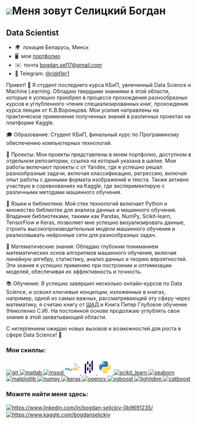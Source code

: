 ![](https://user-images.githubusercontent.com/18350557/176309783-0785949b-9127-417c-8b55-ab5a4333674e.gif)Меня зовут Cелицкий Богдан
=======================================================================================================================================

Data Scientist
--------------


* 🌍  локация Беларусь, Минск
* 🖥️  мое [портфолио](http://github.com/BogdanSealickiy/portfolio)
* ✉️  почта [bogdan.sel17@gmail.com](mailto:bogdan.sel17@gmail.com)
* 📱 Telegram: [@ridd1er1](https://t.me/ridd1er1)

<p>


Привет! 👋 Я студент последнего курса КБиП, увлеченный Data Science и Machine Learning. Обладаю твердыми знаниями в этой области, которые я успешно приобрел в процессе прохождения разнообразных курсов и углубленного чтения специализированных книг, прохождения курса лекции от К.В.Воронцова. Мои усилия направлены на практическое применение полученных знаний в различных проектах на платформе Kaggle.

🎓 Образование: Студент КБиП, финальный курс по Программному обеспечению компьютерных технологий.

🚀 Проекты: Мои проекты представлены в моем портфолио, доступном в отдельном репозитории, ссылка на который указана в шапке. Мои работы включают проекты с от Yandex, где я успешно решал разнообразные задачи, включая классификацию, регрессию, включая опыт работы с данными формата изображений и текста. Также активно участвую в соревнованиях на Kaggle, где экспериментирую с различными методами машинного обучения.

🐍 Языки и библиотеки: Мой стек технологий включает Python и множество библиотек для анализа данных и машинного обучения. Владение библиотеками, такими как Pandas, NumPy, Scikit-learn, TensorFlow и Keras, позволяет мне успешно визуализировать данные, строить высокопроизводительные модели машинного обучения и реализовывать нейронные сети для разнообразных задач.

<p align="left"> 
  🧮 Математические знания: Обладаю глубоким пониманием математических основ алгоритмов машинного обучения, включая линейную алгебру, статистику, анализ данных и теорию вероятностей. Эти знания я успешно применяю при построении и оптимизации моделей, обеспечивая их эффективность и точность.
</p>

📚 Обучение: Я успешно завершил несколько онлайн-курсов по Data Science, и освоил ключевые концепции, изложенные в книгах, например, одной из самых важных, рассматривающей эту сферу через математику, я считаю книгу от [ШАД](https://academy.yandex.ru/handbook/ml) и Книга Питер Глубокое обучение (Николенко С.И). На постоянной основе продолжаю углублять свои знания в этой захватывающей области.

С нетерпением ожидаю новых вызовов и возможностей для роста в сфере Data Science! 🚀






<h3 align="left">Мои скиллы:</h3>
<p align="left"> 
  <a href="https://git-scm.com/" target="_blank" rel="noreferrer"> <img src="https://www.vectorlogo.zone/logos/git-scm/git-scm-icon.svg" alt="git" width="40" height="40"/> </a> 
  <a href="https://www.mathworks.com/" target="_blank" rel="noreferrer"> <img src="https://upload.wikimedia.org/wikipedia/commons/2/21/Matlab_Logo.png" alt="matlab" width="40" height="40"/> </a> 
  <a href="https://www.microsoft.com/en-us/sql-server" target="_blank" rel="noreferrer"> <img src="https://www.svgrepo.com/show/303229/microsoft-sql-server-logo.svg" alt="mssql" width="40" height="40"/> </a> 
  <a href="https://www.mysql.com/" target="_blank" rel="noreferrer"> <img src="https://raw.githubusercontent.com/devicons/devicon/master/icons/mysql/mysql-original-wordmark.svg" alt="mysql" width="40" height="40"/> </a> 
  <a href="https://pandas.pydata.org/" target="_blank" rel="noreferrer"> <img src="https://raw.githubusercontent.com/devicons/devicon/2ae2a900d2f041da66e950e4d48052658d850630/icons/pandas/pandas-original.svg" alt="pandas" width="40" height="40"/> </a> 
  <a href="https://www.python.org" target="_blank" rel="noreferrer"> <img src="https://raw.githubusercontent.com/devicons/devicon/master/icons/python/python-original.svg" alt="python" width="40" height="40"/> </a> 
  <a href="https://scikit-learn.org/" target="_blank" rel="noreferrer"> <img src="https://upload.wikimedia.org/wikipedia/commons/0/05/Scikit_learn_logo_small.svg" alt="scikit_learn" width="40" height="40"/> </a> 
  <a href="https://seaborn.pydata.org/" target="_blank" rel="noreferrer"> <img src="https://seaborn.pydata.org/_images/logo-mark-lightbg.svg" alt="seaborn" width="40" height="40"/> </a> 
  <a href="https://matplotlib.org/" target="_blank" rel="noreferrer"> <img src="https://upload.wikimedia.org/wikipedia/commons/8/84/Matplotlib_icon.svg" alt="matplotlib" width="40" height="40"/> </a> 
  <a href="https://numpy.org/" target="_blank" rel="noreferrer"> <img src="https://upload.wikimedia.org/wikipedia/commons/1/1a/NumPy_logo.svg" alt="numpy" width="40" height="40"/> </a>  
  <a href="https://keras.io/" target="_blank" rel="noreferrer"> <img src="https://keras.io/img/logo.png" alt="keras" width="40" height="40"/> </a> 
  <a href="https://opencv.org/" target="_blank" rel="noreferrer"> <img src="https://upload.wikimedia.org/wikipedia/commons/3/32/OpenCV_Logo_with_text_svg_version.svg" alt="opencv" width="40" height="40"/> </a> 
  <a href="https://xgboost.ai/" target="_blank" rel="noreferrer"> <img src="https://upload.wikimedia.org/wikipedia/commons/6/69/XGBoost_logo.png" alt="xgboost" width="40" height="40"/> </a> 
  <a href="https://lightgbm.readthedocs.io/" target="_blank" rel="noreferrer"> <img src="https://lightgbm.readthedocs.io/en/latest/_static/LightGBM_logo_black_text.svg" alt="lightgbm" width="40" height="40"/> </a> 
  <a href="https://catboost.ai/" target="_blank" rel="noreferrer"> <img src="https://catboost.ai/docs/logo/catboost-logo.png" alt="catboost" width="40" height="40"/> </a> 
</p>



<h3 align="left">Можете найти меня здесь:</h3>
<p align="left">
<a href="https://linkedin.com/in/bogdan-selickiy-0b9691235/" target="blank"><img align="center" src="https://raw.githubusercontent.com/rahuldkjain/github-profile-readme-generator/master/src/images/icons/Social/linked-in-alt.svg" alt="https://www.linkedin.com/in/bogdan-selickiy-0b9691235/" height="30" width="40" /></a>
<a href="https://kaggle.com/bogdanselickiy" target="blank"><img align="center" src="https://raw.githubusercontent.com/rahuldkjain/github-profile-readme-generator/master/src/images/icons/Social/kaggle.svg" alt="https://www.kaggle.com/bogdanselickiy" height="30" width="40" /></a>
</p>
